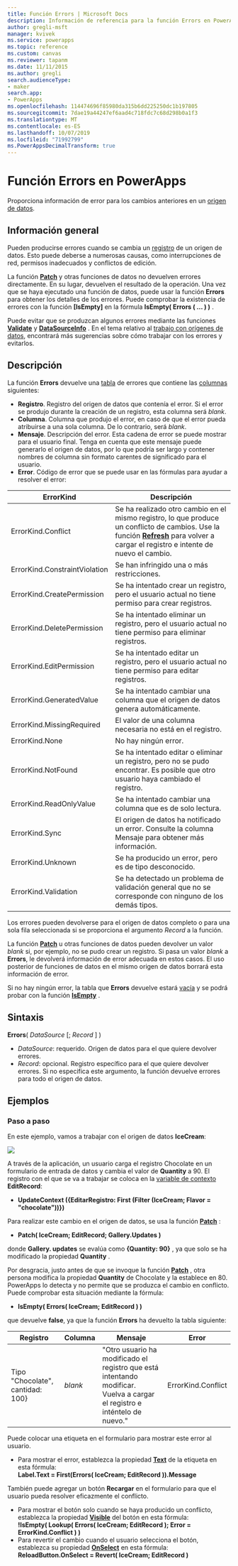 ```yaml
---
title: Función Errors | Microsoft Docs
description: Información de referencia para la función Errors en PowerApps, incluidos ejemplos y sintaxis
author: gregli-msft
manager: kvivek
ms.service: powerapps
ms.topic: reference
ms.custom: canvas
ms.reviewer: tapanm
ms.date: 11/11/2015
ms.author: gregli
search.audienceType:
- maker
search.app:
- PowerApps
ms.openlocfilehash: 114474696f85980da315b6dd225250dc1b197805
ms.sourcegitcommit: 7dae19a44247ef6aad4c718fdc7c68d298b0a1f3
ms.translationtype: MT
ms.contentlocale: es-ES
ms.lasthandoff: 10/07/2019
ms.locfileid: "71992799"
ms.PowerAppsDecimalTransform: true
---
```

# <a name="errors-function-in-powerapps"></a>Función Errors en PowerApps
Proporciona información de error para los cambios anteriores en un [origen de datos](../working-with-data-sources.md).

## <a name="overview"></a>Información general
Pueden producirse errores cuando se cambia un [registro](../working-with-tables.md#records) de un origen de datos.  Esto puede deberse a numerosas causas, como interrupciones de red, permisos inadecuados y conflictos de edición.  

La función **[Patch](function-patch.md)** y otras funciones de datos no devuelven errores directamente. En su lugar, devuelven el resultado de la operación. Una vez que se haya ejecutado una función de datos, puede usar la función **Errors** para obtener los detalles de los errores.  Puede comprobar la existencia de errores con la función **[IsEmpty]** en la fórmula **IsEmpty( Errors ( ... ) )** .

Puede evitar que se produzcan algunos errores mediante las funciones **[Validate](function-validate.md)** y **[DataSourceInfo](function-datasourceinfo.md)** .  En el tema relativo al [trabajo con orígenes de datos](../working-with-data-sources.md), encontrará más sugerencias sobre cómo trabajar con los errores y evitarlos.

## <a name="description"></a>Descripción
La función **Errors** devuelve una [tabla](../working-with-tables.md) de errores que contiene las [columnas](../working-with-tables.md#columns) siguientes:

* **Registro**.  Registro del origen de datos que contenía el error.  Si el error se produjo durante la creación de un registro, esta columna será *blank*.
* **Columna**.  Columna que produjo el error, en caso de que el error pueda atribuirse a una sola columna. De lo contrario, será *blank*.
* **Mensaje**.  Descripción del error.  Esta cadena de error se puede mostrar para el usuario final.  Tenga en cuenta que este mensaje puede generarlo el origen de datos, por lo que podría ser largo y contener nombres de columna sin formato carentes de significado para el usuario.
* **Error**.  Código de error que se puede usar en las fórmulas para ayudar a resolver el error:

| ErrorKind | Descripción |
| --- | --- |
| ErrorKind.Conflict |Se ha realizado otro cambio en el mismo registro, lo que produce un conflicto de cambios.  Use la función **[Refresh](function-refresh.md)** para volver a cargar el registro e intente de nuevo el cambio. |
| ErrorKind.ConstraintViolation |Se han infringido una o más restricciones. |
| ErrorKind.CreatePermission |Se ha intentado crear un registro, pero el usuario actual no tiene permiso para crear registros. |
| ErrorKind.DeletePermission |Se ha intentado eliminar un registro, pero el usuario actual no tiene permiso para eliminar registros. |
| ErrorKind.EditPermission |Se ha intentado editar un registro, pero el usuario actual no tiene permiso para editar registros. |
| ErrorKind.GeneratedValue |Se ha intentado cambiar una columna que el origen de datos genera automáticamente. |
| ErrorKind.MissingRequired |El valor de una columna necesaria no está en el registro. |
| ErrorKind.None |No hay ningún error. |
| ErrorKind.NotFound |Se ha intentado editar o eliminar un registro, pero no se pudo encontrar.  Es posible que otro usuario haya cambiado el registro. |
| ErrorKind.ReadOnlyValue |Se ha intentado cambiar una columna que es de solo lectura. |
| ErrorKind.Sync |El origen de datos ha notificado un error.  Consulte la columna Mensaje para obtener más información. |
| ErrorKind.Unknown |Se ha producido un error, pero es de tipo desconocido. |
| ErrorKind.Validation |Se ha detectado un problema de validación general que no se corresponde con ninguno de los demás tipos. |

Los errores pueden devolverse para el origen de datos completo o para una sola fila seleccionada si se proporciona el argumento *Record* a la función.  

La función **[Patch](function-patch.md)** u otras funciones de datos pueden devolver un valor *blank* si, por ejemplo, no se pudo crear un registro. Si pasa un valor *blank* a **Errors**, le devolverá información de error adecuada en estos casos.  El uso posterior de funciones de datos en el mismo origen de datos borrará esta información de error.

Si no hay ningún error, la tabla que **Errors** devuelve estará [vacía](function-isblank-isempty.md) y se podrá probar con la función **[IsEmpty](function-isblank-isempty.md)** .

## <a name="syntax"></a>Sintaxis
**Errors**( *DataSource* [; *Record* ] )

* *DataSource*: requerido. Origen de datos para el que quiere devolver errores.
* *Record*: opcional.  Registro específico para el que quiere devolver errores. Si no especifica este argumento, la función devuelve errores para todo el origen de datos.

## <a name="examples"></a>Ejemplos
### <a name="step-by-step"></a>Paso a paso
En este ejemplo, vamos a trabajar con el origen de datos **IceCream**:

![](media/function-errors/icecream.png)

A través de la aplicación, un usuario carga el registro Chocolate en un formulario de entrada de datos y cambia el valor de **Quantity** a 90.  El registro con el que se va a trabajar se coloca en la [variable de contexto](../working-with-variables.md#use-a-context-variable) **EditRecord**:

* **UpdateContext ({EditarRegistro: First (Filter (IceCream; Flavor = "chocolate"))})**

Para realizar este cambio en el origen de datos, se usa la función **[Patch](function-patch.md)** :

* **Patch( IceCream; EditRecord; Gallery.Updates )**

donde **Gallery. updates** se evalúa como **{Quantity: 90}** , ya que solo se ha modificado la propiedad **Quantity** .

Por desgracia, justo antes de que se invoque la función **[Patch](function-patch.md)** , otra persona modifica la propiedad **Quantity** de Chocolate y la establece en 80.  PowerApps lo detecta y no permite que se produzca el cambio en conflicto.  Puede comprobar esta situación mediante la fórmula:

* **IsEmpty( Errors( IceCream; EditRecord ) )**

que devuelve **false**, ya que la función **Errors** ha devuelto la tabla siguiente:

| Registro | Columna | Mensaje | Error |
| --- | --- | --- | --- |
| Tipo "Chocolate", cantidad: 100} |*blank* |"Otro usuario ha modificado el registro que está intentando modificar. Vuelva a cargar el registro e inténtelo de nuevo." |ErrorKind.Conflict |

Puede colocar una etiqueta en el formulario para mostrar este error al usuario.

* Para mostrar el error, establezca la propiedad **[Text](../controls/properties-core.md)** de la etiqueta en esta fórmula:<br>
  **Label.Text = First(Errors( IceCream; EditRecord )).Message**

También puede agregar un botón **Recargar** en el formulario para que el usuario pueda resolver eficazmente el conflicto.

* Para mostrar el botón solo cuando se haya producido un conflicto, establezca la propiedad **[Visible](../controls/properties-core.md)** del botón en esta fórmula:<br>
    **!IsEmpty( Lookup( Errors( IceCream; EditRecord ); Error = ErrorKind.Conflict ) )**
* Para revertir el cambio cuando el usuario selecciona el botón, establezca su propiedad **[OnSelect](../controls/properties-core.md)** en esta fórmula:<br>
    **ReloadButton.OnSelect = Revert( IceCream; EditRecord )**

